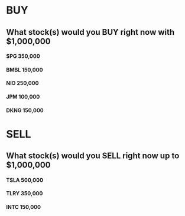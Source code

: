 # BUY
## What stock(s) would you BUY right now with $1,000,000

#### SPG 350,000
#### BMBL 150,000
#### NIO 250,000
#### JPM 100,000
#### DKNG 150,000

# SELL
## What stock(s) would you SELL right now up to $1,000,000

#### TSLA 500,000
#### TLRY 350,000
#### INTC 150,000